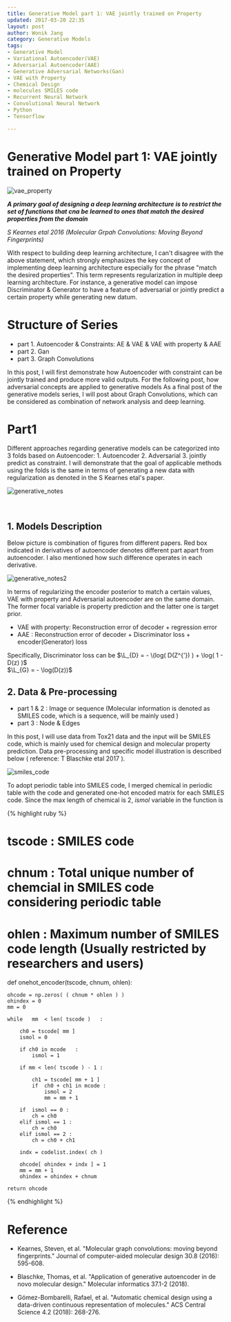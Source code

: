 ```yaml
---
title: Generative Model part 1: VAE jointly trained on Property
updated: 2017-03-20 22:35
layout: post
author: Wonik Jang
category: Generative Models
tags:
- Generative Model
- Variational Autoencoder(VAE)
- Adversarial Autoencoder(AAE)
- Generative Adversarial Networks(Gan)
- VAE with Property
- Chemical Design
- molecules SMILES code
- Recurrent Neural Network
- Convolutional Neural Network
- Python
- Tensorflow

---
```


# **Generative Model part 1: VAE jointly trained on Property**

![vae_property](/result_images/vae_property.png  "vae property")

__*A primary goal of designing a deep learning architecture is to restrict the set of functions that cna be learned to ones that match the desired properties from the domain*__

*S Kearnes etal 2016 (Molecular Grpah Convolutions: Moving Beyond Fingerprints)*



With respect to building deep learning architecture, I can't disagree with the above statement, which strongly emphasizes the key concept of implementing deep learning architecture especially for the phrase "match the desired properties". This term represents regularization in multiple deep learning architecture. For instance, a generative model can impose Discriminator & Generator to have a feature of adversarial or jointly predict a certain property while generating new datum.

# **Structure of Series**
- part 1. Autoencoder & Constraints: AE & VAE & VAE with property & AAE
- part 2. Gan
- part 3. Graph Convolutions


In this post, I will first demonstrate how Autoencoder with constraint can be jointly trained and produce more valid outputs.
For the following post, how adversarial concepts are applied to generative models
As a final post of the generative models series, I will post about Graph Convolutions, which can be considered as combination of network analysis and deep learning.


# **Part1**

Different approaches regarding generative models can be categorized into 3 folds based on Autoencoder: 1. Autoencoder 2. Adversarial 3. jointly predict as constraint. I will demonstrate that the goal of applicable methods using the folds is the same in terms of generating a new data with regularization as denoted in the S Kearnes etal's paper.

![generative_notes](/result_images/generative_notes.png  "generative notes")

<br/>

## **1. Models Description**

Below picture is combination of figures from different papers. Red box indicated in derivatives of autoencoder denotes different part apart from autoencoder. I also mentioned how such difference operates in each derivative.

![generative_notes2](/result_images/generative_notes2.png  "generative notes2")

In terms of regularizing the encoder posterior to match a certain values, VAE with property and Adversarial autoencoder are on the same domain. The former focal variable is property prediction and the latter one is target prior.


- VAE with property: Reconstruction error of decoder + regression error
- AAE              : Reconstruction error of decoder + Discriminator loss + encoder(Generator) loss

Specifically, Discriminator loss  can be
  $\L_{D} = - \(log( D(Z^{'}) ) + \log( 1 - D(z) )$  
  $\L_{G} = - \log(D(z))$




## **2. Data & Pre-processing**

 - part 1 & 2 : Image or sequence (Molecular information is denoted as SMILES code, which is a sequence, will be mainly used )
 - part   3   : Node & Edges

In this post, I will use data from Tox21 data and the input will be SMILES code, which is mainly used for chemical design and molecular property prediction. Data pre-processing and specific model illustration is described below ( reference: T Blaschke etal 2017 ).

![smiles_code](/result_images/smiles_code.png  "smiles code")


To adopt periodic table into SMILES code, I merged chemical in periodic table with the code and generated one-hot encoded matrix for each SMILES code. Since the max length of chemical is 2, *ismol* variable in the function is

{% highlight ruby %}

# tscode : SMILES code
# chnum  : Total unique number of chemcial in SMILES code considering periodic table
# ohlen  : Maximum number of SMILES code length (Usually restricted by researchers and users)

def onehot_encoder(tscode, chnum, ohlen):

    ohcode = np.zeros( ( chnum * ohlen ) )
    ohindex = 0                    
    mm = 0

    while   mm  < len( tscode )   :

        ch0 = tscode[ mm ]
        ismol = 0

        if ch0 in mcode   :
            ismol = 1

        if mm < len( tscode ) - 1 :

            ch1 = tscode[ mm + 1 ]
            if  ch0 + ch1 in mcode :
                ismol = 2
                mm = mm + 1

        if  ismol == 0 :
            ch = ch0
        elif ismol == 1 :
            ch = ch0
        elif ismol == 2 :
            ch = ch0 + ch1

        indx = codelist.index( ch )

        ohcode[ ohindex + indx ] = 1     
        mm = mm + 1         
        ohindex = ohindex + chnum

    return ohcode

{% endhighlight %}

# **Reference**

- Kearnes, Steven, et al. "Molecular graph convolutions: moving beyond fingerprints." Journal of computer-aided molecular design 30.8 (2016): 595-608.

- Blaschke, Thomas, et al. "Application of generative autoencoder in de novo molecular design." Molecular informatics 37.1-2 (2018).

- Gómez-Bombarelli, Rafael, et al. "Automatic chemical design using a data-driven continuous representation of molecules." ACS Central Science 4.2 (2018): 268-276.
